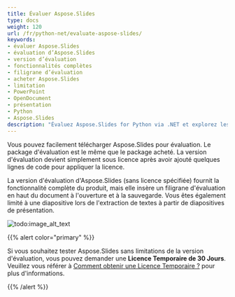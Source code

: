 ```yaml
---
title: Évaluer Aspose.Slides
type: docs
weight: 120
url: /fr/python-net/evaluate-aspose-slides/
keywords:
- évaluer Aspose.Slides
- évaluation d’Aspose.Slides
- version d’évaluation
- fonctionnalités complètes
- filigrane d’évaluation
- acheter Aspose.Slides
- limitation
- PowerPoint
- OpenDocument
- présentation
- Python
- Aspose.Slides
description: "Évaluez Aspose.Slides for Python via .NET et explorez les fonctionnalités de l’API pour les présentations PowerPoint (PPT, PPTX) et OpenDocument (ODP) — démarrez votre essai gratuit."
---
```


Vous pouvez facilement télécharger Aspose.Slides pour évaluation. Le package d'évaluation est le même que le package acheté. La version d'évaluation devient simplement sous licence après avoir ajouté quelques lignes de code pour appliquer la licence.

La version d'évaluation d'Aspose.Slides (sans licence spécifiée) fournit la fonctionnalité complète du produit, mais elle insère un filigrane d'évaluation en haut du document à l'ouverture et à la sauvegarde. Vous êtes également limité à une diapositive lors de l'extraction de textes à partir de diapositives de présentation.


![todo:image_alt_text](evaluate-aspose-slides_1.png)

{{% alert color="primary" %}} 

Si vous souhaitez tester Aspose.Slides sans limitations de la version d'évaluation, vous pouvez demander une **Licence Temporaire de 30 Jours**. Veuillez vous référer à [Comment obtenir une Licence Temporaire ?](https://purchase.aspose.com/temporary-license) pour plus d'informations.

{{% /alert %}}
